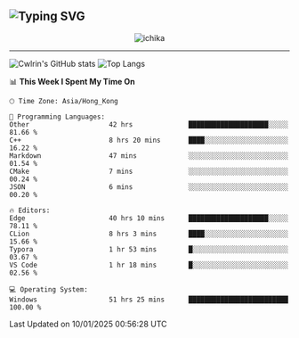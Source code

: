 ![Typing SVG](https://readme-typing-svg.demolab.com?font=Jost&size=24&pause=1000&color=7799EE&vCenter=true&multiline=true&random=false&width=435&height=100&lines=Hi+there;I'm+Sakurakouji+Nanaha;You+can+also+tell+me+Cwlrin%E2%98%86)
---
<p align="center">
  <img src="https://image.cwlrin.wiki/images/2024/11/09/1000015899.md.png" alt="ichika" border="0" />
</p>

---
![Cwlrin's GitHub stats](https://github-readme-stats.vercel.app/api?username=cwlrin&show_icons=true&theme=buefy)
![Top Langs](https://github-readme-stats.vercel.app/api/top-langs/?username=cwlrin&layout=compact&hide=html,css)

<!--START_SECTION:waka-->
📊 **This Week I Spent My Time On** 

```text
🕑︎ Time Zone: Asia/Hong_Kong

💬 Programming Languages: 
Other                    42 hrs              ████████████████████░░░░░   81.66 % 
C++                      8 hrs 20 mins       ████░░░░░░░░░░░░░░░░░░░░░   16.22 % 
Markdown                 47 mins             ░░░░░░░░░░░░░░░░░░░░░░░░░   01.54 % 
CMake                    7 mins              ░░░░░░░░░░░░░░░░░░░░░░░░░   00.24 % 
JSON                     6 mins              ░░░░░░░░░░░░░░░░░░░░░░░░░   00.20 % 

🔥 Editors: 
Edge                     40 hrs 10 mins      ████████████████████░░░░░   78.11 % 
CLion                    8 hrs 3 mins        ████░░░░░░░░░░░░░░░░░░░░░   15.66 % 
Typora                   1 hr 53 mins        █░░░░░░░░░░░░░░░░░░░░░░░░   03.67 % 
VS Code                  1 hr 18 mins        █░░░░░░░░░░░░░░░░░░░░░░░░   02.56 % 

💻 Operating System: 
Windows                  51 hrs 25 mins      █████████████████████████   100.00 % 
```


 Last Updated on 10/01/2025 00:56:28 UTC
<!--END_SECTION:waka-->

